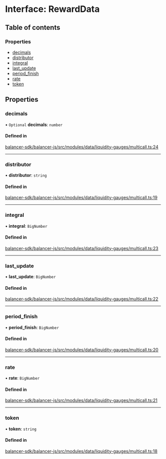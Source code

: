 # Interface: RewardData

## Table of contents

### Properties

- [decimals](RewardData.md#decimals)
- [distributor](RewardData.md#distributor)
- [integral](RewardData.md#integral)
- [last\_update](RewardData.md#last-update)
- [period\_finish](RewardData.md#period-finish)
- [rate](RewardData.md#rate)
- [token](RewardData.md#token)

## Properties

### decimals

• `Optional` **decimals**: `number`

#### Defined in

[balancer-sdk/balancer-js/src/modules/data/liquidity-gauges/multicall.ts:24](https://github.com/balancer-labs/balancer-sdk/blob/c094037b/balancer-js/src/modules/data/liquidity-gauges/multicall.ts#L24)

___

### distributor

• **distributor**: `string`

#### Defined in

[balancer-sdk/balancer-js/src/modules/data/liquidity-gauges/multicall.ts:19](https://github.com/balancer-labs/balancer-sdk/blob/c094037b/balancer-js/src/modules/data/liquidity-gauges/multicall.ts#L19)

___

### integral

• **integral**: `BigNumber`

#### Defined in

[balancer-sdk/balancer-js/src/modules/data/liquidity-gauges/multicall.ts:23](https://github.com/balancer-labs/balancer-sdk/blob/c094037b/balancer-js/src/modules/data/liquidity-gauges/multicall.ts#L23)

___

### last\_update

• **last\_update**: `BigNumber`

#### Defined in

[balancer-sdk/balancer-js/src/modules/data/liquidity-gauges/multicall.ts:22](https://github.com/balancer-labs/balancer-sdk/blob/c094037b/balancer-js/src/modules/data/liquidity-gauges/multicall.ts#L22)

___

### period\_finish

• **period\_finish**: `BigNumber`

#### Defined in

[balancer-sdk/balancer-js/src/modules/data/liquidity-gauges/multicall.ts:20](https://github.com/balancer-labs/balancer-sdk/blob/c094037b/balancer-js/src/modules/data/liquidity-gauges/multicall.ts#L20)

___

### rate

• **rate**: `BigNumber`

#### Defined in

[balancer-sdk/balancer-js/src/modules/data/liquidity-gauges/multicall.ts:21](https://github.com/balancer-labs/balancer-sdk/blob/c094037b/balancer-js/src/modules/data/liquidity-gauges/multicall.ts#L21)

___

### token

• **token**: `string`

#### Defined in

[balancer-sdk/balancer-js/src/modules/data/liquidity-gauges/multicall.ts:18](https://github.com/balancer-labs/balancer-sdk/blob/c094037b/balancer-js/src/modules/data/liquidity-gauges/multicall.ts#L18)
